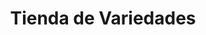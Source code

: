 ---
title: "Tienda de Variedades"
url: /ciudad-satelite/tienda-de-variedades-juan-matienzo/
shop: Lebensmittel
---